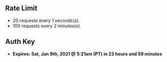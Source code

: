 

## Rate Limit  
- 20 requests every 1 seconds(s).  
- 100 requests every 2 minutes(s).  


## Auth Key
- **Expires: Sat, Jan 9th, 2021 @ 5:21am (PT) in 23 hours and 59 minutes**